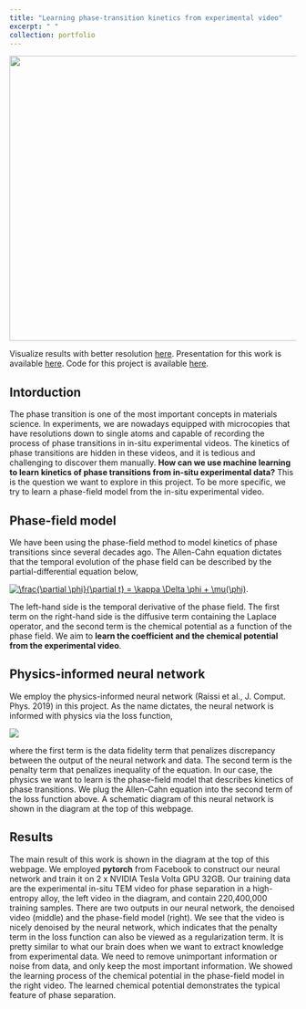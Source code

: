 ```yaml
---
title: "Learning phase-transition kinetics from experimental video"
excerpt: " "
collection: portfolio
---
```


<p align="center">
<img src="https://media.giphy.com/media/ftBzkYV06IWkGnfXRl/giphy.gif" width="5000" height="500" >
</p>

Visualize results with better resolution [here](https://drive.google.com/file/d/1QyNy-73R8cHTt2BE9qUn5ptpvA2tau5Q/view). 
Presentation for this work is available [here](https://github.com/NingWang1990/NingWang1990.github.io/blob/master/files/learning_kinetics_2020.pdf).
Code for this project is available [here](https://github.com/NingWang1990/machine_learning_kinetics). 
## Intorduction

The phase transition is one of the most important concepts in materials science. In experiments, we are nowadays equipped with microcopies that have resolutions down to single atoms and capable of recording the process of phase transitions in in-situ experimental videos. The kinetics of phase transitions are hidden in these videos, and it is tedious and challenging to discover them manually. **How can we use machine learning to learn kinetics of phase transitions from in-situ experimental data?** This is the question we want to explore in this project. To be more specific, we try to learn a phase-field model from the in-situ experimental video.

## Phase-field model
We have been using the phase-field method to model kinetics of phase transitions since several decades ago. The Allen-Cahn equation dictates that the temporal evolution of the phase field can be described by the partial-differential equation below,

<a href="https://www.codecogs.com/eqnedit.php?latex=\frac{\partial&space;\phi}{\partial&space;t}&space;=&space;\kappa&space;\Delta&space;\phi&space;&plus;&space;\mu(\phi)" target="_blank"><img src="https://latex.codecogs.com/gif.latex?\frac{\partial&space;\phi}{\partial&space;t}&space;=&space;\kappa&space;\Delta&space;\phi&space;&plus;&space;\mu(\phi)" title="\frac{\partial \phi}{\partial t} = \kappa \Delta \phi + \mu(\phi)" /></a>.

The left-hand side is the temporal derivative of the phase field. The first term on the right-hand side is the diffusive term containing the Laplace operator, and the second term is the chemical potential as a function of the phase field. We aim to **learn the coefficient and the chemical potential from the experimental video**.

## Physics-informed neural network
We employ the physics-informed neural network (Raissi et al., J. Comput. Phys. 2019) in this project. As the name dictates, the neural network is informed with physics via the loss function,

<img src="https://render.githubusercontent.com/render/math?math=%5Cmathrm%7BLoss%7D%20%3D%20%5Csum_%7Bn%3D1%7D%5EN%20%5Cleft%7C%20%5Cphi(t%5En%2C%20x%5En%2C%20y%5En)%20-%20%5Cphi%5En%20%5Cright%7C%5E2%20%2B%20%5Csum_%7Bn%3D1%7D%5EN%20%5Cleft%7C%5Cmathrm%7BEqn%7D(%5Cphi(t%5En%2Cx%5En%2Cy%5En))%20%5Cright%7C%5E2">

where the first term is the data fidelity term that penalizes discrepancy between the output of the neural network and data. The second term is the penalty term that penalizes inequality of the equation. In our case, the physics we want to learn is the phase-field model that describes kinetics of phase transitions. We plug the Allen-Cahn equation into the second term of the loss function above. A schematic diagram of this neural network is shown in the diagram at the top of this webpage.

## Results
The main result of this work is shown in the diagram at the top of this webpage. We employed **pytorch** from Facebook to construct our neural network and train it on 2 x NVIDIA Tesla Volta GPU 32GB. Our training data are the experimental in-situ TEM video for phase separation in a high-entropy alloy, the left video in the diagram, and contain 220,400,000 training samples. 
There are two outputs in our neural network, the denoised video (middle) and the phase-field model (right). 
We see that the video is nicely denoised by the neural network, which indicates that the penalty term in the loss function can also be viewed as a regularization term. 
It is pretty similar to what our brain does when we want to extract knowledge from experimental data. We need to remove unimportant information or noise from data, and only keep the most important information. We showed the learning process of the chemical potential in the phase-field model in the right video. The learned chemical potential demonstrates the typical feature of phase separation.  
